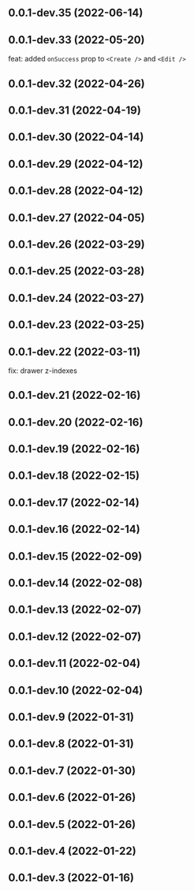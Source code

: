 ## 0.0.1-dev.35 (2022-06-14)


## 0.0.1-dev.33 (2022-05-20)

feat: added `onSuccess` prop to `<Create />` and `<Edit />`



## 0.0.1-dev.32 (2022-04-26)


## 0.0.1-dev.31 (2022-04-19)


## 0.0.1-dev.30 (2022-04-14)



## 0.0.1-dev.29 (2022-04-12)


## 0.0.1-dev.28 (2022-04-12)


## 0.0.1-dev.27 (2022-04-05)


## 0.0.1-dev.26 (2022-03-29)


## 0.0.1-dev.25 (2022-03-28)


## 0.0.1-dev.24 (2022-03-27)


## 0.0.1-dev.23 (2022-03-25)


## 0.0.1-dev.22 (2022-03-11)

fix: drawer z-indexes



## 0.0.1-dev.21 (2022-02-16)


## 0.0.1-dev.20 (2022-02-16)


## 0.0.1-dev.19 (2022-02-16)


## 0.0.1-dev.18 (2022-02-15)


## 0.0.1-dev.17 (2022-02-14)


## 0.0.1-dev.16 (2022-02-14)


## 0.0.1-dev.15 (2022-02-09)


## 0.0.1-dev.14 (2022-02-08)


## 0.0.1-dev.13 (2022-02-07)


## 0.0.1-dev.12 (2022-02-07)


## 0.0.1-dev.11 (2022-02-04)


## 0.0.1-dev.10 (2022-02-04)


## 0.0.1-dev.9 (2022-01-31)


## 0.0.1-dev.8 (2022-01-31)


## 0.0.1-dev.7 (2022-01-30)


## 0.0.1-dev.6 (2022-01-26)


## 0.0.1-dev.5 (2022-01-26)


## 0.0.1-dev.4 (2022-01-22)


## 0.0.1-dev.3 (2022-01-16)




